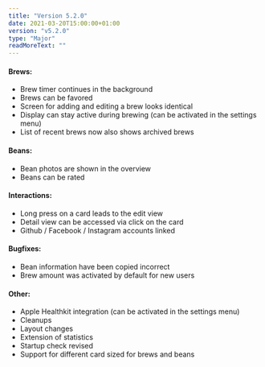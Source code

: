 ```yaml
---
title: "Version 5.2.0"
date: 2021-03-20T15:00:00+01:00
version: "v5.2.0"
type: "Major"
readMoreText: ""
---
```

#### Brews:
- Brew timer continues in the background
- Brews can be favored
- Screen for adding and editing a brew looks identical
- Display can stay active during brewing (can be activated in the settings menu)
- List of recent brews now also shows archived brews
#### Beans:
- Bean photos are shown in the overview
- Beans can be rated

#### Interactions:
- Long press on a card leads to the edit view
- Detail view can be accessed via click on the card
- Github / Facebook / Instagram accounts linked
#### Bugfixes:
- Bean information have been copied incorrect
- Brew amount was activated by default for new users
#### Other:
- Apple Healthkit integration (can be activated in the settings menu)
- Cleanups
- Layout changes
- Extension of statistics
- Startup check revised
- Support for different card sized for brews and beans